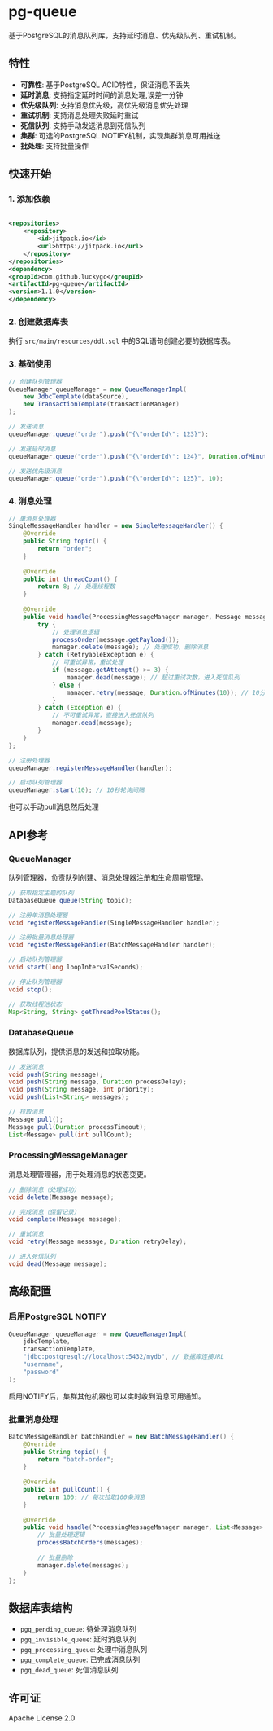 # pg-queue

基于PostgreSQL的消息队列库，支持延时消息、优先级队列、重试机制。

## 特性

- **可靠性**: 基于PostgreSQL ACID特性，保证消息不丢失
- **延时消息**: 支持指定延时时间的消息处理,误差一分钟
- **优先级队列**: 支持消息优先级，高优先级消息优先处理
- **重试机制**: 支持消息处理失败延时重试
- **死信队列**: 支持手动发送消息到死信队列
- **集群**: 可选的PostgreSQL NOTIFY机制，实现集群消息可用推送
- **批处理**: 支持批量操作

## 快速开始

### 1. 添加依赖

```xml

<repositories>
    <repository>
        <id>jitpack.io</id>
        <url>https://jitpack.io</url>
    </repository>
</repositories>
<dependency>
<groupId>com.github.luckygc</groupId>
<artifactId>pg-queue</artifactId>
<version>1.1.0</version>
</dependency>
```

### 2. 创建数据库表

执行 `src/main/resources/ddl.sql` 中的SQL语句创建必要的数据库表。

### 3. 基础使用

```java
// 创建队列管理器
QueueManager queueManager = new QueueManagerImpl(
    new JdbcTemplate(dataSource),
    new TransactionTemplate(transactionManager)
);

// 发送消息
queueManager.queue("order").push("{\"orderId\": 123}");

// 发送延时消息
queueManager.queue("order").push("{\"orderId\": 124}", Duration.ofMinutes(5));

// 发送优先级消息
queueManager.queue("order").push("{\"orderId\": 125}", 10);
```

### 4. 消息处理

```java
// 单消息处理器
SingleMessageHandler handler = new SingleMessageHandler() {
    @Override
    public String topic() {
        return "order";
    }
    
    @Override
    public int threadCount() {
        return 8; // 处理线程数
    }
    
    @Override
    public void handle(ProcessingMessageManager manager, Message message) {
        try {
            // 处理消息逻辑
            processOrder(message.getPayload());
            manager.delete(message); // 处理成功，删除消息
        } catch (RetryableException e) {
            // 可重试异常，重试处理
            if (message.getAttempt() >= 3) {
                manager.dead(message); // 超过重试次数，进入死信队列
            } else {
                manager.retry(message, Duration.ofMinutes(10)); // 10分钟后重试
            }
        } catch (Exception e) {
            // 不可重试异常，直接进入死信队列
            manager.dead(message);
        }
    }
};

// 注册处理器
queueManager.registerMessageHandler(handler);

// 启动队列管理器
queueManager.start(10); // 10秒轮询间隔
```
也可以手动pull消息然后处理

## API参考

### QueueManager

队列管理器，负责队列创建、消息处理器注册和生命周期管理。

```java
// 获取指定主题的队列
DatabaseQueue queue(String topic);

// 注册单消息处理器
void registerMessageHandler(SingleMessageHandler handler);

// 注册批量消息处理器  
void registerMessageHandler(BatchMessageHandler handler);

// 启动队列管理器
void start(long loopIntervalSeconds);

// 停止队列管理器
void stop();

// 获取线程池状态
Map<String, String> getThreadPoolStatus();
```

### DatabaseQueue

数据库队列，提供消息的发送和拉取功能。

```java
// 发送消息
void push(String message);
void push(String message, Duration processDelay);
void push(String message, int priority);
void push(List<String> messages);

// 拉取消息
Message pull();
Message pull(Duration processTimeout);
List<Message> pull(int pullCount);
```

### ProcessingMessageManager

消息处理管理器，用于处理消息的状态变更。

```java
// 删除消息（处理成功）
void delete(Message message);

// 完成消息（保留记录）
void complete(Message message);

// 重试消息
void retry(Message message, Duration retryDelay);

// 进入死信队列
void dead(Message message);
```

## 高级配置

### 启用PostgreSQL NOTIFY

```java
QueueManager queueManager = new QueueManagerImpl(
    jdbcTemplate,
    transactionTemplate,
    "jdbc:postgresql://localhost:5432/mydb", // 数据库连接URL
    "username",
    "password"
);
```

启用NOTIFY后，集群其他机器也可以实时收到消息可用通知。

### 批量消息处理

```java
BatchMessageHandler batchHandler = new BatchMessageHandler() {
    @Override
    public String topic() {
        return "batch-order";
    }
    
    @Override
    public int pullCount() {
        return 100; // 每次拉取100条消息
    }
    
    @Override
    public void handle(ProcessingMessageManager manager, List<Message> messages) {
        // 批量处理逻辑
        processBatchOrders(messages);
        
        // 批量删除
        manager.delete(messages);
    }
};
```

## 数据库表结构

- `pgq_pending_queue`: 待处理消息队列
- `pgq_invisible_queue`: 延时消息队列  
- `pgq_processing_queue`: 处理中消息队列
- `pgq_complete_queue`: 已完成消息队列
- `pgq_dead_queue`: 死信消息队列

## 许可证

Apache License 2.0
